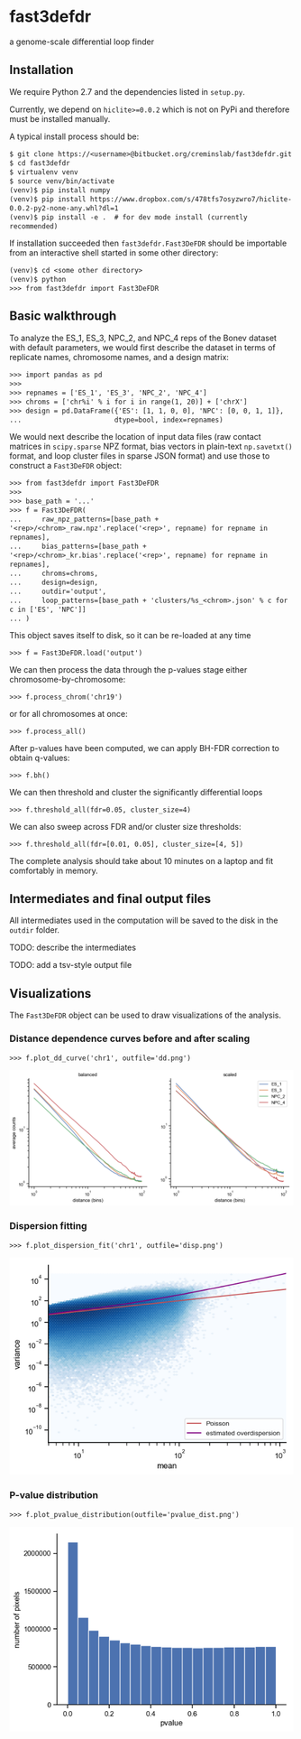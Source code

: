 fast3defdr
==========

a genome-scale differential loop finder

Installation
------------

We require Python 2.7 and the dependencies listed in `setup.py`.

Currently, we depend on `hiclite>=0.0.2` which is not on PyPi and therefore must
be installed manually.

A typical install process should be:

    $ git clone https://<username>@bitbucket.org/creminslab/fast3defdr.git
    $ cd fast3defdr
    $ virtualenv venv
    $ source venv/bin/activate
    (venv)$ pip install numpy
    (venv)$ pip install https://www.dropbox.com/s/478tfs7osyzwro7/hiclite-0.0.2-py2-none-any.whl?dl=1
    (venv)$ pip install -e .  # for dev mode install (currently recommended)

If installation succeeded then `fast3defdr.Fast3DeFDR` should be importable from
an interactive shell started in some other directory:

    (venv)$ cd <some other directory>
    (venv)$ python
    >>> from fast3defdr import Fast3DeFDR

Basic walkthrough
-----------------

To analyze the ES_1, ES_3, NPC_2, and NPC_4 reps of the Bonev dataset with
default parameters, we would first describe the dataset in terms of replicate
names, chromosome names, and a design matrix:

    >>> import pandas as pd
    >>>
    >>> repnames = ['ES_1', 'ES_3', 'NPC_2', 'NPC_4']
    >>> chroms = ['chr%i' % i for i in range(1, 20)] + ['chrX']
    >>> design = pd.DataFrame({'ES': [1, 1, 0, 0], 'NPC': [0, 0, 1, 1]},
    ...                       dtype=bool, index=repnames)

We would next describe the location of input data files (raw contact matrices in
`scipy.sparse` NPZ format, bias vectors in plain-text `np.savetxt()` format,
and loop cluster files in sparse JSON format) and use those to construct a
`Fast3DeFDR` object:

    >>> from fast3defdr import Fast3DeFDR
    >>>
    >>> base_path = '...'
    >>> f = Fast3DeFDR(
    ...     raw_npz_patterns=[base_path + '<rep>/<chrom>_raw.npz'.replace('<rep>', repname) for repname in repnames],
    ...     bias_patterns=[base_path + '<rep>/<chrom>_kr.bias'.replace('<rep>', repname) for repname in repnames],
    ...     chroms=chroms,
    ...     design=design,
    ...     outdir='output',
    ...     loop_patterns=[base_path + 'clusters/%s_<chrom>.json' % c for c in ['ES', 'NPC']]
    ... )

This object saves itself to disk, so it can be re-loaded at any time

    >>> f = Fast3DeFDR.load('output')

We can then process the data through the p-values stage either
chromosome-by-chromosome:

    >>> f.process_chrom('chr19')

or for all chromosomes at once:

    >>> f.process_all()

After p-values have been computed, we can apply BH-FDR correction to obtain
q-values:

    >>> f.bh()

We can then threshold and cluster the significantly differential loops

    >>> f.threshold_all(fdr=0.05, cluster_size=4)

We can also sweep across FDR and/or cluster size thresholds:

    >>> f.threshold_all(fdr=[0.01, 0.05], cluster_size=[4, 5])

The complete analysis should take about 10 minutes on a laptop and fit
comfortably in memory.

Intermediates and final output files
------------------------------------

All intermediates used in the computation will be saved to the disk in the
`outdir` folder.

TODO: describe the intermediates

TODO: add a tsv-style output file

Visualizations
--------------

The `Fast3DeFDR` object can be used to draw visualizations of the analysis.

### Distance dependence curves before and after scaling

    >>> f.plot_dd_curve('chr1', outfile='dd.png')

![](images/dd.png)

### Dispersion fitting

    >>> f.plot_dispersion_fit('chr1', outfile='disp.png')

![](images/disp.png)

### P-value distribution

    >>> f.plot_pvalue_distribution(outfile='pvalue_dist.png')

![](images/pvalue_dist.png)
